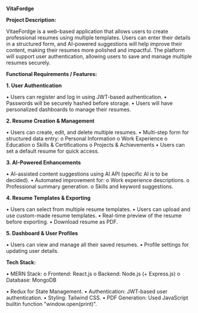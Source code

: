 **VitaFordge**

**Project Description:**

VitaeFordge is a web-based application that allows users to create professional resumes using multiple templates. Users can enter their details in a structured form, and AI-powered suggestions will help improve their content, making their resumes more polished and impactful. The platform will support user authentication, allowing users to save and manage multiple resumes securely.

**Functional Requirements / Features:**


**1. User Authentication**

•	Users can register and log in using JWT-based authentication.
•	Passwords will be securely hashed before storage.
•	Users will have personalized dashboards to manage their resumes.

**2. Resume Creation & Management**

•	Users can create, edit, and delete multiple resumes.
•	Multi-step form for structured data entry: 
o	Personal Information
o	Work Experience
o	Education
o	Skills & Certifications
o	Projects & Achievements
•	Users can set a default resume for quick access.

**3. AI-Powered Enhancements**

•	AI-assisted content suggestions using AI API (specific AI is to be decided).
•	Automated improvement for: 
o	Work experience descriptions.
o	Professional summary generation.
o	Skills and keyword suggestions.

**4. Resume Templates & Exporting**

•	Users can select from multiple resume templates.
•	Users can upload and use custom-made resume templates.
•	Real-time preview of the resume before exporting.
•	Download resume as PDF.

**5. Dashboard & User Profiles**

•	Users can view and manage all their saved resumes.
•	Profile settings for updating user details.

**Tech Stack:**

•	MERN Stack: 
o	Frontend: React.js
o	Backend: Node.js (+ Express.js)
o	Database: MongoDB

•	Redux for State Management.
•	Authentication: JWT-based user authentication.
•	Styling: Tailwind CSS.
•	PDF Generation: Used JavaScript builtin function "window.open(print)".
